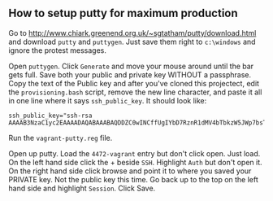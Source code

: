 ## How to setup putty for maximum production

Go to http://www.chiark.greenend.org.uk/~sgtatham/putty/download.html and download `putty` and `puttygen`.  Just save them right to `c:\windows` and ignore the protest messages.

Open `puttygen`.  Click `Generate` and move your mouse around until the bar gets full.
Save both your public and private key WITHOUT a passphrase.  Copy the text of the Public key and after you've cloned this projectect, edit the `provisioning.bash` script, remove the new line character, and paste it all in one line where it says `ssh_public_key`.
It should look like:

```
ssh_public_key="ssh-rsa AAAAB3NzaC1yc2EAAAADAQABAAABAQDDZC0wINCffUgIYbD7RznR1dMV4bTbkzW5JWp7bsTNWZNTUGiXt9nKl7Q+fE8ChpnqsLfQg4NtzxkMxFEOZI3qa/6dLlqlIq5UwdB/lF0YO7FMgn5sfJs2+/pvs2Ytx6niH4coLB8NZW5SiV9MWj3ECOOVWTtVyrU37/ANzCr+i+tU8g7H2+DxADXUcYWxwbv2tL1TF89BEaRaVQlz1oJNi54i+E/aggyw65WfoVDWQEXWO+SjiTm9Ide1RxHE0pDUKLoxTvsUZpR2PWRq0LCrzljfzfYl3RloCIelwy+pFgO8KlDgPvgnJs8iP6wmsMw5RyF5y3fhYWdET/h377jl"
```

Run the `vagrant-putty.reg` file.

Open up putty.  Load the `4472-vagrant` entry but don't click open.  Just load.
On the left hand side click the + beside `SSH`.
Highlight `Auth` but don't open it.
On the right hand side click browse and point it to where you saved your PRIVATE key.  Not the public key this time.
Go back up to the top on the left hand side and highlight `Session`.
Click Save.
